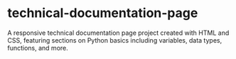 # technical-documentation-page
A responsive technical documentation page project created with HTML and CSS, featuring sections on Python basics including variables, data types, functions, and more.
